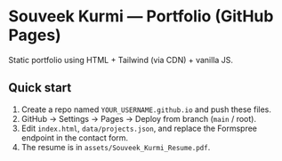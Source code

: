 # Souveek Kurmi — Portfolio (GitHub Pages)

Static portfolio using HTML + Tailwind (via CDN) + vanilla JS.

## Quick start
1) Create a repo named `YOUR_USERNAME.github.io` and push these files.
2) GitHub → Settings → Pages → Deploy from branch (`main` / root).
3) Edit `index.html`, `data/projects.json`, and replace the Formspree endpoint in the contact form.
4) The resume is in `assets/Souveek_Kurmi_Resume.pdf`.
